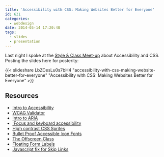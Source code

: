 ```yaml
---
title: 'Accessibility with CSS: Making Websites Better for Everyone'
id: 631
categories:
  - webdesign
date: 2014-05-14 17:20:48
tags:
  - slides
  - presentation
---
```


Last night I spoke at the [Style & Class Meet-up](http://www.meetup.com/styleandclass/) about Accessibility and CSS. Posting the slides here for posterity:

{{< slideshare LbZCesLu0s7bH4 "accessibility-with-css-making-website-better-for-everyone" "Accessibility with CSS: Making Websites Better for Everyone" >}}

## Resources

* [Intro to Accessibility](http://webaim.org)
* [WCAG Validator](http://wave.webaim.org)
* [Intro to ARIA](http://alistapart.com/article/the-accessibility-of-wai-aria)
* [:Focus and keyboard accessibility](http://24ways.org/2009/dont-lose-your-focus/)
* [High contrast CSS Sprites](http://blog.paciellogroup.com/2010/01/high-contrast-proof-css-sprites)
* [Bullet Proof Accessible Icon Fonts](http://filamentgroup.com/lab/bulletproof_icon_fonts.html)
* [The Offscreen Class](http://snook.ca/archives/html_and_css/hiding-content-for-accessibility)
* [Floating Form Labels](http://snook.ca/archives/html_and_css/floated-label-pattern-css)
* [Javascript fix for Skip Links](http://www.nczonline.net/blog/2013/01/15/fixing-skip-to-content-links)
